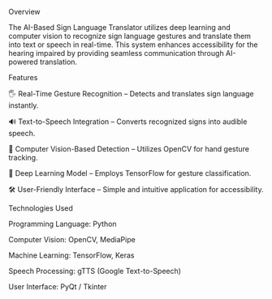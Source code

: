 Overview

The AI-Based Sign Language Translator utilizes deep learning and computer vision to recognize sign language gestures and translate them into text or speech in real-time. This system enhances accessibility for the hearing impaired by providing seamless communication through AI-powered translation.

Features

🖐 Real-Time Gesture Recognition – Detects and translates sign language instantly.

🔊 Text-to-Speech Integration – Converts recognized signs into audible speech.

🎥 Computer Vision-Based Detection – Utilizes OpenCV for hand gesture tracking.

🧠 Deep Learning Model – Employs TensorFlow for gesture classification.

🛠 User-Friendly Interface – Simple and intuitive application for accessibility.

Technologies Used

Programming Language: Python

Computer Vision: OpenCV, MediaPipe

Machine Learning: TensorFlow, Keras

Speech Processing: gTTS (Google Text-to-Speech)

User Interface: PyQt / Tkinter
